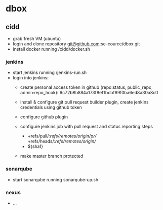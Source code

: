 # dbox

## cidd
* grab fresh VM (ubuntu)
* login and clone repository git@github.com:se-cource/dbox.git
* install docker running <project-home>/cidd/docker.sh

### jenkins
* start jenkins running <project-home>/jenkins-run.sh
* login into jenkins:
  * create personal access token in github (repo:status, public_repo, admin:repo_hook): 6c72b8b884a173f8ef1bcbf99f0ba6ed8a30a8c0
  * install & configure git pull request builder plugin, create jenkins credentials using github token
  * configure github plugin
  * configure jenkins job with pull request and status reporting steps
    * +refs/pull/*:refs/remotes/origin/pr/* +refs/heads/*:refs/remotes/origin/*
    * ${sha1}

  * make master branch protected

### sonarqube
* start sonarqube running <project-home>sonarqube-up.sh


### nexus
* ...
